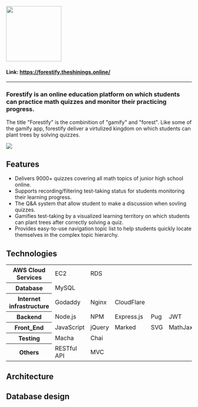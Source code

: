 <img src="https://forestify.theshinings.online/static/image/logo_word.png" width="150">

####  Link: https://forestify.theshinings.online/
---
### Forestify is an online education platform on which students can practice math quizzes and monitor their practicing progress.
The title "Forestify" is the combinition of "gamify" and "forest". Like some of the gamify app, forestify deliver a virtulized kingdom on which students can plant trees by solving quizzes.

<img src="https://i.imgur.com/7Azs1Nq.png">

## Features

- Delivers 9000+ quizzes covering all math topics of junior high school online.
- Supports recording/filtering test-taking status for students monitoring their learning progress.
- The Q&A system that allow student to make a discussion when sovling quizzes.
- Gamifies test-taking by a visualized learning territory on which students can plant trees after correctly solving a quiz.
- Provides easy-to-use navigation topic list to help students quickly locate themselves in the complex topic hierarchy.

## Technologies

<table>
<tr>
<th>AWS Cloud Services</th><td>EC2</td><td>RDS</td>
</tr>
<tr>
<th>Database</th><td>MySQL</td>
</tr>
<tr>
<th>Internet infrastructure
</th><td>Godaddy</td><td>Nginx</td><td>CloudFlare</td>
</tr>
<tr>
<th>Backend</th><td>Node.js</td><td>NPM</td><td>Express.js</td><td>Pug</td><td>JWT</td>
</tr>
<tr>
<th>Front_End</th><td>JavaScript</td><td>jQuery</td><td>Marked</td><td>SVG</td><td>MathJax</td>
</tr>
<tr>
<th>Testing</th><td>Macha</td><td>Chai</td>
</tr>
<tr>
<th>Others</th><td>RESTful API</td><td>MVC</td>
</tr>
<table>


## Architecture

## Database design
